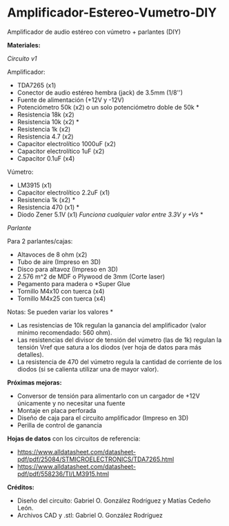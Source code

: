 # Amplificador-Estereo-Vumetro-DIY
Amplificador de audio estéreo con vúmetro + parlantes (DIY)

**Materiales:**

*Circuito v1*

Amplificador:
- TDA7265 (x1)
- Conector de audio estéreo hembra (jack) de 3.5mm (1/8'')
- Fuente de alimentación (+12V y -12V)
- Potenciómetro 50k (x2) o un solo potenciómetro doble de 50k *
- Resistencia 18k (x2)
- Resistencia 10k (x2) *
- Resistencia 1k (x2)
- Resistencia 4.7 (x2)
- Capacitor electrolítico 1000uF (x2)
- Capacitor electrolítico 1uF (x2)
- Capacitor 0.1uF (x4)

Vúmetro:
- LM3915 (x1)
- Capacitor electrolítico 2.2uF (x1)
- Resistencia 1k (x2) *
- Resistencia 470 (x1) *
- Diodo Zener 5.1V (x1) *Funciona cualquier valor entre 3.3V y +Vs* *

*Parlante*

Para 2 parlantes/cajas:
- Altavoces de 8 ohm (x2)
- Tubo de aire (Impreso en 3D)
- Disco para altavoz (Impreso en 3D)
- 2.576 m^2 de MDF o Plywood de 3mm (Corte laser)
- Pegamento para madera o *Super Glue
- Tornillo M4x10 con tuerca (x4)
- Tornillo M4x25 con tuerca (x4)

Notas:
Se pueden variar los valores *
- Las resistencias de 10k regulan la ganancia del amplificador (valor mínimo recomendado: 560 ohm).
- Las resistencias del divisor de tensión del vúmetro (las de 1k) regulan la tensión Vref que satura a los diodos (ver hoja de datos para más detalles).
- La resistencia de 470 del vúmetro regula la cantidad de corriente de los diodos (si se calienta utilizar una de mayor valor).

**Próximas mejoras:**
- Conversor de tensión para alimentarlo con un cargador de +12V únicamente y no necesitar una fuente
- Montaje en placa perforada
- Diseño de caja para el circuito amplificador (Impreso en 3D)
- Perilla de control de ganancia

**Hojas de datos** con los circuitos de referencia:
- https://www.alldatasheet.com/datasheet-pdf/pdf/25084/STMICROELECTRONICS/TDA7265.html
- https://www.alldatasheet.com/datasheet-pdf/pdf/558236/TI/LM3915.html

**Créditos:**
- Diseño del circuito: Gabriel O. González Rodríguez y Matías Cedeño León.
- Archivos CAD y .stl: Gabriel O. González Rodríguez
